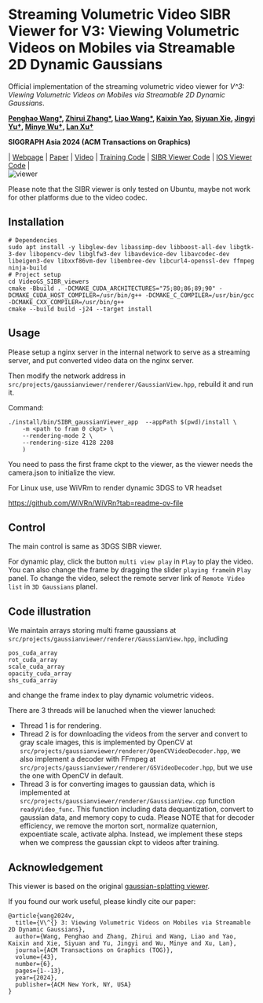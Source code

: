 # Streaming Volumetric Video SIBR Viewer for V3: Viewing Volumetric Videos on Mobiles via Streamable 2D Dynamic Gaussians

Official implementation of the streaming volumetric video viewer for _V^3: Viewing Volumetric Videos on Mobiles via Streamable 2D Dynamic Gaussians_.

**[Penghao Wang*](https://authoritywang.github.io/), [Zhirui Zhang*](https://github.com/zhangzhr4), [Liao Wang*](https://aoliao12138.github.io/), [Kaixin Yao](https://yaokxx.github.io/), [Siyuan Xie](https://simonxie2004.github.io/about/), [Jingyi Yu†](http://www.yu-jingyi.com/cv/), [Minye Wu†](https://wuminye.github.io/), [Lan Xu†](https://www.xu-lan.com/)**

**SIGGRAPH Asia 2024 (ACM Transactions on Graphics)**

| [Webpage](https://authoritywang.github.io/v3/) | [Paper](https://arxiv.org/pdf/2409.13648) | [Video](https://youtu.be/Z5La9AporRU?si=P95fDRxVYhXZEzYT) | [Training Code](https://github.com/AuthorityWang/VideoGS) | [SIBR Viewer Code](https://github.com/AuthorityWang/VideoGS_SIBR_viewers) | [IOS Viewer Code](https://github.com/zhangzhr4/VideoGS_IOS_viewers) |<br>
![viewer](assets/viewer.png)

Please note that the SIBR viewer is only tested on Ubuntu, maybe not work for other platforms due to the video codec. 

## Installation

```
# Dependencies
sudo apt install -y libglew-dev libassimp-dev libboost-all-dev libgtk-3-dev libopencv-dev libglfw3-dev libavdevice-dev libavcodec-dev libeigen3-dev libxxf86vm-dev libembree-dev libcurl4-openssl-dev ffmpeg ninja-build
# Project setup
cd VideoGS_SIBR_viewers
cmake -Bbuild . -DCMAKE_CUDA_ARCHITECTURES="75;80;86;89;90" -DCMAKE_CUDA_HOST_COMPILER=/usr/bin/g++ -DCMAKE_C_COMPILER=/usr/bin/gcc -DCMAKE_CXX_COMPILER=/usr/bin/g++
cmake --build build -j24 --target install
```

## Usage

Please setup a nginx server in the internal network to serve as a streaming server, and put converted video data on the nginx server. 

Then modify the network address in `src/projects/gaussianviewer/renderer/GaussianView.hpp`, rebuild it and run it. 

Command:
```
./install/bin/SIBR_gaussianViewer_app  --appPath $(pwd)/install \
    -m <path to fram 0 ckpt> \
    --rendering-mode 2 \
    --rendering-size 4128 2208
    )
```
You need to pass the first frame ckpt to the viewer, as the viewer needs the camera.json to initialize the view. 

For Linux use, use WiVRm to render dynamic 3DGS to VR headset

https://github.com/WiVRn/WiVRn?tab=readme-ov-file

## Control

The main control is same as 3DGS SIBR viewer. 

For dynamic play, click the button `multi view play` in `Play` to play the video. You can also change the frame by dragging the slider `playing frame`in `Play` panel. To change the video, select the remote server link of `Remote Video list` in `3D Gaussians` planel. 

## Code illustration

We maintain arrays storing multi frame gaussians at `src/projects/gaussianviewer/renderer/GaussianView.hpp`, including
```
pos_cuda_array
rot_cuda_array
scale_cuda_array
opacity_cuda_array
shs_cuda_array
```
and change the frame index to play dynamic volumetric videos. 

There are 3 threads will be lanuched when the viewer lanuched:
- Thread 1 is for rendering. 
- Thread 2 is for downloading the videos from the server and convert to gray scale images, this is implemented by OpenCV at `src/projects/gaussianviewer/renderer/OpenCVVideoDecoder.hpp`, we also implement a decoder with FFmpeg at `src/projects/gaussianviewer/renderer/GSVideoDecoder.hpp`, but we use the one with OpenCV in default.
- Thread 3 is for converting images to gaussian data, which is implemented at `src/projects/gaussianviewer/renderer/GaussianView.cpp` function `readyVideo_func`. This function including data dequantization, convert to gaussian data, and memory copy to cuda. Please NOTE that for decoder efficiency, we remove the morton sort, normalize quaternion, expoentiate scale, activate alpha. Instead, we implement these steps when we compress the gaussian ckpt to videos after training. 

## Acknowledgement

This viewer is based on the original [gaussian-splatting viewer](https://github.com/graphdeco-inria/gaussian-splatting). 

If you found our work useful, please kindly cite our paper:

```
@article{wang2024v,
  title={V\^{} 3: Viewing Volumetric Videos on Mobiles via Streamable 2D Dynamic Gaussians},
  author={Wang, Penghao and Zhang, Zhirui and Wang, Liao and Yao, Kaixin and Xie, Siyuan and Yu, Jingyi and Wu, Minye and Xu, Lan},
  journal={ACM Transactions on Graphics (TOG)},
  volume={43},
  number={6},
  pages={1--13},
  year={2024},
  publisher={ACM New York, NY, USA}
}
```